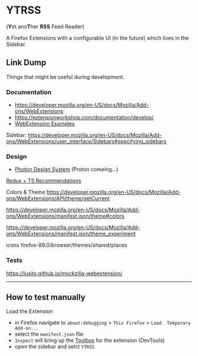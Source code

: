 # YTRSS
(**Y**et ano**T**her **RSS** Feed Reader)

A Firefox Extensions with a configurable UI (in the future) which lives in the Sidebar.

## Link Dump
Things that might be useful during development.

### Documentation
- https://developer.mozilla.org/en-US/docs/Mozilla/Add-ons/WebExtensions
- https://extensionworkshop.com/documentation/develop/
- [WebExtension Examples](https://developer.mozilla.org/de/docs/Mozilla/Add-ons/WebExtensions/Examples)


Sidebar: https://developer.mozilla.org/en-US/docs/Mozilla/Add-ons/WebExtensions/user_interface/Sidebars#specifying_sidebars

### Design
- [Photon Design System](https://design.firefox.com/photon/) (Proton comeing...)

[Redux + TS Recommendations](https://youtu.be/oDqg53iOub4?t=2470)

Colors & Theme
https://developer.mozilla.org/en-US/docs/Mozilla/Add-ons/WebExtensions/API/theme/getCurrent

https://developer.mozilla.org/en-US/docs/Mozilla/Add-ons/WebExtensions/manifest.json/theme#colors

https://developer.mozilla.org/en-US/docs/Mozilla/Add-ons/WebExtensions/manifest.json/theme_experiment

icons firefox-89.0/browser/themes/shared/places 

### Tests
https://lusito.github.io/mockzilla-webextension/

---
## How to test manually

Load the Extension
- in Firefox navigate to `about:debugging` > `This Firefox` > `Load  Temporary Add-on...`
- select the `manifest.json` file
- `Inspect` will bring up the [Toolbox](https://extensionworkshop.com/documentation/develop/debugging/#developer-tools-toolbox) for the extension (DevTools)
- open the sidebar and selct `YTRSS`